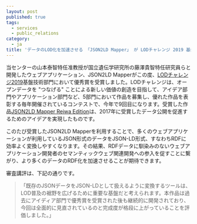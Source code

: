 ```yaml
---
layout: post
published: true
tags:
  - services
  - public_relations
category:
  - ja
title: 'データのLOD化を加速させる 「JSON2LD Mapper」 が LODチャレンジ 2019 基盤技術部門で優秀賞を受賞しました'
---
```

当センターの山本泰智特任准教授が国立遺伝学研究所の藤澤貴智特任研究員らと開発したウェブアプリケーション、JSON2LD Mapperがこの度、[LODチャレンジ2019](https://2019.lodc.jp/)基盤技術部門において優秀賞を受賞しました。LODチャレンジは、オープンデータを "つなげる" ことによる新しい価値の創造を目指して、アイデア部門やアプリケーション部門など、5部門において作品を募集し、優れた作品を表彰する毎年開催されているコンテストで、今年で9回目になります。受賞した作品[JSON2LD Mapper Reiwa Edition](http://idea.linkdata.org/idea/idea1s2857i)は、2017年に受賞したデータ公開を促進するためのアイデアを実現したものです。

このたび受賞したJSON2LD Mapperを利用することで、多くのウェブアプリケーションが利用しているJSON形式のデータをJSON-LD形式、すなわちRDFに効率よく変換しやすくなります。その結果、RDFデータに馴染みのないウェブアプリケーション開発者のセマンティックウェブ関連開発への参入を促すことに繋がり、より多くのデータのRDF化を加速させることが期待できます。

審査講評は、下記の通りです。  
>「既存のJSONデータをJSON-LDとして扱えるように変換するツールは、LOD普及の裾野を広げるために重要な基盤だと考えられます。本作品は過去にアイディア部門で優秀賞を受賞された後も継続的に開発されており、今回は全面的に見直されているのと完成度が格段に上がっていることを評価しました。」
